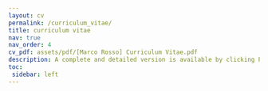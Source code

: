 ```yaml
---
layout: cv
permalink: /curriculum_vitae/
title: curriculum vitae
nav: true
nav_order: 4
cv_pdf: assets/pdf/[Marco Rosso] Curriculum Vitae.pdf
description: A complete and detailed version is available by clicking PDF icon.
toc:
 sidebar: left
---
```

